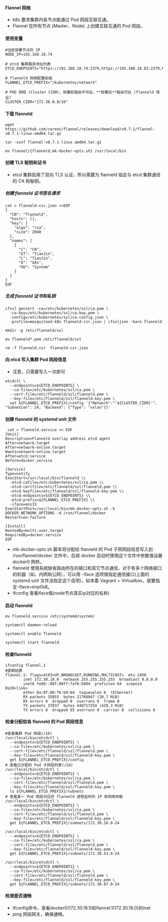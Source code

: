 #### Flannel 网络
- k8s 要求集群内各节点能通过 Pod 网段互联互通。
- Flannel 在所有节点 (Master、Node) 上创建互联互通的 Pod 网段。

#### 使用变量

```
#当前部署节点的 IP
NODE_IP=192.168.18.74

# etcd 集群服务地址列表
ETCD_ENDPOINTS="https://192.168.18.74:2379,https://192.168.18.82:2379,https://192.168.18.83:2379"

# flanneld 网络配置前缀
FLANNEL_ETCD_PREFIX="/kubernetes/network"

# POD 网段 (Cluster CIDR），部署前路由不可达，**部署后**路由可达 (flanneld 保证)
CLUSTER_CIDR="172.30.0.0/16"

```
#### 下载 flanneld

```
wget https://github.com/coreos/flannel/releases/download/v0.7.1/flannel-v0.7.1-linux-amd64.tar.gz

tar -xzvf flannel-v0.7.1-linux-amd64.tar.gz

mv flannel/{flanneld,mk-docker-opts.sh} /usr/local/bin
```

#### 创建 TLS 秘钥和证书
- etcd 集群启用了双向 TLS 认证，所以需要为 flanneld 指定与 etcd 集群通信的 CA 和秘钥。

##### 创建 flanneld 证书签名请求

```
cat > flanneld-csr.json <<EOF
{
  "CN": "flanneld",
  "hosts": [],
  "key": {
    "algo": "rsa",
    "size": 2048
  },
  "names": [
    {
      "C": "CN",
      "ST": "TianJin",
      "L": "TianJin",
      "O": "k8s",
      "OU": "System"
    }
  ]
}
EOF
```
##### 生成 flanneld 证书和私钥

```
cfssl gencert -ca=/etc/kubernetes/ssl/ca.pem \
  -ca-key=/etc/kubernetes/ssl/ca-key.pem \
  -config=/etc/kubernetes/ssl/ca-config.json \
  -profile=mosquitood-k8s flanneld-csr.json | cfssljson -bare flanneld
  
mkdir -p /etc/flanneld/ssl

mv flanneld*.pem /etc/flanneld/ssl

rm -f flanneld.csr  flanneld-csr.json
```

#### 向 etcd 写入集群 Pod 网段信息
- 注意，只需要写入一次即可


```
etcdctl \
  --endpoints=${ETCD_ENDPOINTS} \
  --ca-file=/etc/kubernetes/ssl/ca.pem \
  --cert-file=/etc/flanneld/ssl/flanneld.pem \
  --key-file=/etc/flanneld/ssl/flanneld-key.pem \
  set ${FLANNEL_ETCD_PREFIX}/config '{"Network":"'${CLUSTER_CIDR}'", "SubnetLen": 24, "Backend": {"Type": "vxlan"}}'
```

#### 创建 flanneld 的 systemd unit 文件

```
 cat > flanneld.service << EOF
[Unit]
Description=Flanneld overlay address etcd agent
After=network.target
After=network-online.target
Wants=network-online.target
After=etcd.service
Before=docker.service

[Service]
Type=notify
ExecStart=/usr/local/bin/flanneld \\
  -etcd-cafile=/etc/kubernetes/ssl/ca.pem \\
  -etcd-certfile=/etc/flanneld/ssl/flanneld.pem \\
  -etcd-keyfile=/etc/flanneld/ssl/flanneld-key.pem \\
  -etcd-endpoints=${ETCD_ENDPOINTS} \\
  -etcd-prefix=${FLANNEL_ETCD_PREFIX} \\
  -iface=ens33
ExecStartPost=/usr/local/bin/mk-docker-opts.sh -k DOCKER_NETWORK_OPTIONS -d /run/flannel/docker
Restart=on-failure

[Install]
WantedBy=multi-user.target
RequiredBy=docker.service
EOF
```

- mk-docker-opts.sh 脚本将分配给 flanneld 的 Pod 子网网段信息写入到 /run/flannel/docker 文件中，后续 docker 启动时使用这个文件中参数值设置 docker0 网桥。
- flanneld 使用系统缺省路由所在的接口和其它节点通信，对于有多个网络接口的机器（如，内网和公网），可以用 -iface 选项值指定通信接口(上面的 systemd unit 文件没指定这个选项)，如本着 Vagrant + Virtualbox，就要指定-iface=enp0s8。
- ifconfig 查看iface值(node节点真实ip对应的名称)

#### 启动 flanneld

```
mv flanneld.service /etc/systemd/system/

systemctl daemon-reload

systemctl enable flanneld

systemctl start flanneld

```

#### 检查flanneld 

```
ifconfig flannel.1
#逾期结果
flannel.1: flags=4163<UP,BROADCAST,RUNNING,MULTICAST>  mtu 1450
        inet 172.30.18.0  netmask 255.255.255.255  broadcast 0.0.0.0
        inet6 fe80::88f:80ff:fef6:b904  prefixlen 64  scopeid 0x20<link>
        ether 0a:8f:80:f6:b9:04  txqueuelen 0  (Ethernet)
        RX packets 35855  bytes 21768847 (20.7 MiB)
        RX errors 0  dropped 0  overruns 0  frame 0
        TX packets 37037  bytes 440717254 (420.3 MiB)
        TX errors 0  dropped 65 overruns 0  carrier 0  collisions 0

```

#### 检查分配给各 flanneld 的 Pod 网段信息

```
#查看集群 Pod 网段(/16)
/usr/local/bin/etcdctl \
  --endpoints=${ETCD_ENDPOINTS} \
  --ca-file=/etc/kubernetes/ssl/ca.pem \
  --cert-file=/etc/flanneld/ssl/flanneld.pem \
  --key-file=/etc/flanneld/ssl/flanneld-key.pem \
  get ${FLANNEL_ETCD_PREFIX}/config
# 查看已分配的 Pod 子网段列表(/24)
/usr/local/bin/etcdctl \
  --endpoints=${ETCD_ENDPOINTS} \
  --ca-file=/etc/kubernetes/ssl/ca.pem \
  --cert-file=/etc/flanneld/ssl/flanneld.pem \
  --key-file=/etc/flanneld/ssl/flanneld-key.pem \
  ls ${FLANNEL_ETCD_PREFIX}/subnets
# 查看某一 Pod 网段对应的 flanneld 进程监听的 IP 和网络参数
/usr/local/bin/etcdctl \
  --endpoints=${ETCD_ENDPOINTS} \
  --ca-file=/etc/kubernetes/ssl/ca.pem \
  --cert-file=/etc/flanneld/ssl/flanneld.pem \
  --key-file=/etc/flanneld/ssl/flanneld-key.pem \
  get ${FLANNEL_ETCD_PREFIX}/subnets/172.30.18.0-24

/usr/local/bin/etcdctl \
  --endpoints=${ETCD_ENDPOINTS} \
  --ca-file=/etc/kubernetes/ssl/ca.pem \
  --cert-file=/etc/flanneld/ssl/flanneld.pem \
  --key-file=/etc/flanneld/ssl/flanneld-key.pem \
  get ${FLANNEL_ETCD_PREFIX}/subnets/172.30.43.0-24

/usr/local/bin/etcdctl \
  --endpoints=${ETCD_ENDPOINTS} \
  --ca-file=/etc/kubernetes/ssl/ca.pem \
  --cert-file=/etc/flanneld/ssl/flanneld.pem \
  --key-file=/etc/flanneld/ssl/flanneld-key.pem \
  get ${FLANNEL_ETCD_PREFIX}/subnets/172.30.97.0-24

```

#### 检测是否通畅

- ifconfig命令，查看docker0(172.30.18.1)和flannel.1(172.30.18.0)的inet
- ping 网段网关，确保通畅。











